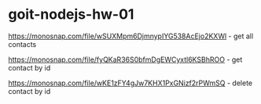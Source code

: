 # goit-nodejs-hw-01

https://monosnap.com/file/wSUXMpm6DjmnypIYG538AcEjo2KXWl - get all contacts

https://monosnap.com/file/fyQKaR36S0bfmDgEWCyxtl6KSBhROO - get contact by id

https://monosnap.com/file/wKE1zFY4gJw7KHX1PxGNizf2rPWmSQ - delete contact by id
